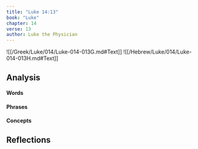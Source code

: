 ```yaml
---
title: "Luke 14:13"
book: "Luke"
chapter: 14
verse: 13
author: Luke the Physician
---
```

![[/Greek/Luke/014/Luke-014-013G.md#Text]]
![[/Hebrew/Luke/014/Luke-014-013H.md#Text]]

## Analysis

#### Words

#### Phrases

#### Concepts

## Reflections
